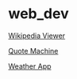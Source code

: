 # web_dev
<a href = "https://saifat29.github.io/Completed_Projects/Wikipedia_Viewer/">Wikipedia Viewer</a>

<a href="https://saifat29.github.io/Completed_Projects/Random_Quote_Machine/">Quote Machine</a>

<a href="https://saifat29.github.io/Completed_Projects/Local_Weather_App/">Weather App</a>
